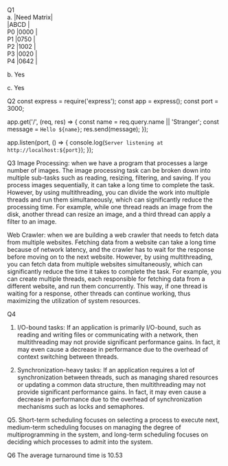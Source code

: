 Q1   
a.  |Need Matrix|     
    |ABCD       |  
P0  |0000       |  
P1  |0750       |  
P2  |1002       |   
P3  |0020       |  
P4  |0642       |     

b. Yes

c. Yes


Q2
const express = require('express');
const app = express();
const port = 3000;

app.get('/', (req, res) => {
  const name = req.query.name || 'Stranger';
  const message = `Hello ${name}`;
  res.send(message);
});

app.listen(port, () => {
  console.log(`Server listening at http://localhost:${port}`);
});

Q3
Image Processing:
when we have a program that processes a large number of images. The image processing task can be broken down into multiple sub-tasks such as reading, resizing, filtering, and saving. If you process images sequentially, it can take a long time to complete the task. However, by using multithreading, you can divide the work into multiple threads and run them simultaneously, which can significantly reduce the processing time. For example, while one thread reads an image from the disk, another thread can resize an image, and a third thread can apply a filter to an image.

Web Crawler:
when we are building a web crawler that needs to fetch data from multiple websites. Fetching data from a website can take a long time because of network latency, and the crawler has to wait for the response before moving on to the next website. However, by using multithreading, you can fetch data from multiple websites simultaneously, which can significantly reduce the time it takes to complete the task. For example, you can create multiple threads, each responsible for fetching data from a different website, and run them concurrently. This way, if one thread is waiting for a response, other threads can continue working, thus maximizing the utilization of system resources.

Q4
1. I/O-bound tasks: If an application is primarily I/O-bound, such as reading and writing files or communicating with a network, then multithreading may not provide significant performance gains. In fact, it may even cause a decrease in performance due to the overhead of context switching between threads.

2. Synchronization-heavy tasks: If an application requires a lot of synchronization between threads, such as managing shared resources or updating a common data structure, then multithreading may not provide significant performance gains. In fact, it may even cause a decrease in performance due to the overhead of synchronization mechanisms such as locks and semaphores.


Q5. 
Short-term scheduling focuses on selecting a process to execute next, medium-term scheduling focuses on managing the degree of multiprogramming in the system, and long-term scheduling focuses on deciding which processes to admit into the system.

Q6 
The average turnaround time is 10.53
